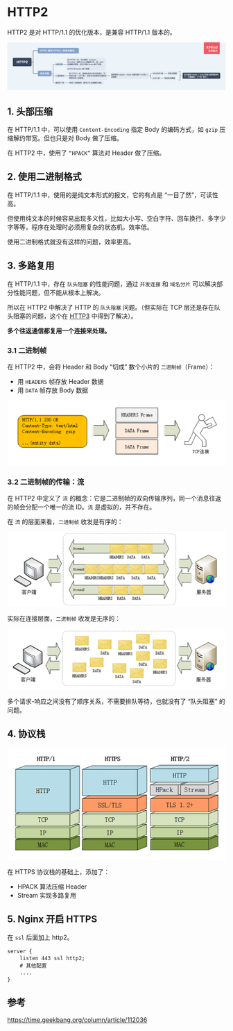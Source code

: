 # HTTP2

HTTP2 是对 HTTP/1.1 的优化版本，是兼容 HTTP/1.1 版本的。

<img src="../../思维导图/HTTP2.png">

## 1. 头部压缩

在 HTTP/1.1 中，可以使用 `Content-Encoding` 指定 Body 的编码方式，如 `gzip` 压缩解约带宽。但也只是对 Body 做了压缩。

在 HTTP2 中，使用了 `“HPACK”` 算法对 Header 做了压缩。

## 2. 使用二进制格式

在 HTTP/1.1 中，使用的是纯文本形式的报文，它的有点是 “一目了然”，可读性高。

但使用纯文本的时候容易出现多义性，比如大小写、空白字符、回车换行、多字少字等等，程序在处理时必须用复杂的状态机，效率低。

使用二进制格式就没有这样的问题，效率更高。

## 3. 多路复用

在 HTTP/1.1 中，存在 `队头阻塞` 的性能问题，通过 `并发连接` 和 `域名分片` 可以解决部分性能问题，但不能从根本上解决。

所以在 HTTP2 中解决了 HTTP 的 `队头阻塞` 问题。（但实际在 TCP 层还是存在队头阻塞的问题，这个在 [HTTP3](./HTTP3) 中得到了解决）。

**多个往返通信都复用一个连接来处理。**

### 3.1 二进制帧

在 HTTP2 中，会将 Header 和 Body “切成” 数个小片的 `二进制帧`（Frame）：

- 用 `HEADERS` 帧存放 Header 数据
- 用 `DATA` 帧存放 Body 数据

<img src="./assets/二进制帧.png">

### 3.2 二进制帧的传输：流

在 HTTP2 中定义了 `流` 的概念：它是二进制帧的双向传输序列，同一个消息往返的帧会分配一个唯一的流 ID。`流` 是虚拟的，并不存在。

在 `流` 的层面来看，`二进制帧` 收发是有序的：

<img src="./assets/流-二进制帧.png">

实际在连接层面，`二进制帧` 收发是无序的：

<img src="./assets/连接-二进制帧.png">

多个请求-响应之间没有了顺序关系，不需要排队等待，也就没有了 “队头阻塞” 的问题。

## 4. 协议栈

<img src="./assets/HTTP2协议栈.png">

在 HTTPS 协议栈的基础上，添加了：

- HPACK 算法压缩 Header
- Stream 实现多路复用

## 5. Nginx 开启 HTTPS

在 `ssl` 后面加上 http2。

```
server {
    listen 443 ssl http2;
    # 其他配置
    ....
}
```

## 参考

https://time.geekbang.org/column/article/112036
